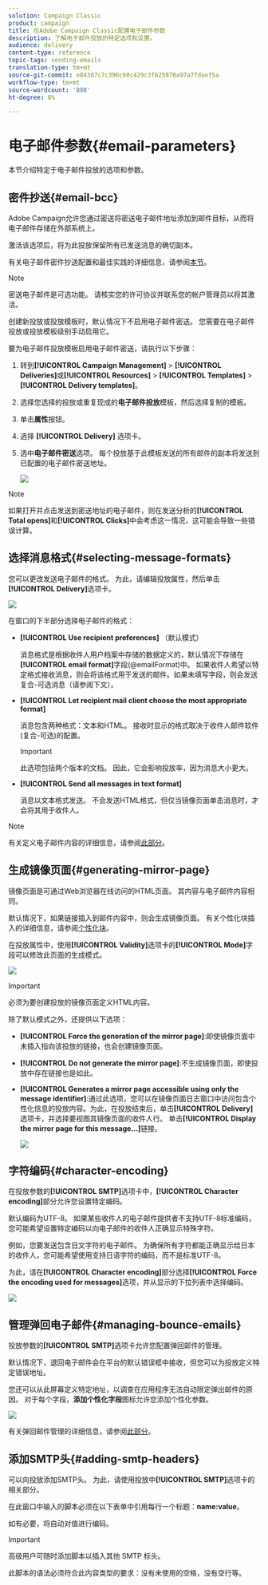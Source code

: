 ```yaml
---
solution: Campaign Classic
product: campaign
title: 在Adobe Campaign Classic配置电子邮件参数
description: 了解电子邮件投放的特定选项和设置。
audience: delivery
content-type: reference
topic-tags: sending-emails
translation-type: tm+mt
source-git-commit: e84387c7c396c60c429c3f625870a97a7fdaef5a
workflow-type: tm+mt
source-wordcount: '888'
ht-degree: 8%

---
```



# 电子邮件参数{#email-parameters}

本节介绍特定于电子邮件投放的选项和参数。

## 密件抄送{#email-bcc}

Adobe Campaign允许您通过密送将密送电子邮件地址添加到邮件目标，从而将电子邮件存储在外部系统上。

激活该选项后，将为此投放保留所有已发送消息的确切副本。

有关电子邮件密件抄送配置和最佳实践的详细信息，请参阅[本节](../../installation/using/email-archiving.md)。

>[!NOTE]
>
>密送电子邮件是可选功能。 请核实您的许可协议并联系您的帐户管理员以将其激活。

创建新投放或投放模板时，默认情况下不启用电子邮件密送。 您需要在电子邮件投放或投放模板级别手动启用它。

要为电子邮件投放模板启用电子邮件密送，请执行以下步骤：

1. 转到&#x200B;**[!UICONTROL Campaign Management]** > **[!UICONTROL Deliveries]**&#x200B;或&#x200B;**[!UICONTROL Resources]** > **[!UICONTROL Templates]** > **[!UICONTROL Delivery templates]**。
1. 选择您选择的投放或重复现成的&#x200B;**电子邮件投放**&#x200B;模板，然后选择复制的模板。
1. 单击&#x200B;**属性**&#x200B;按钮。
1. 选择 **[!UICONTROL Delivery]** 选项卡。
1. 选中&#x200B;**电子邮件密送**&#x200B;选项。 每个投放基于此模板发送的所有邮件的副本将发送到已配置的电子邮件密送地址。

   ![](assets/s_ncs_user_wizard_archiving.png)

>[!NOTE]
>
>如果打开并点击发送到密送地址的电子邮件，则在发送分析的&#x200B;**[!UICONTROL Total opens]**&#x200B;和&#x200B;**[!UICONTROL Clicks]**&#x200B;中会考虑这一情况，这可能会导致一些错误计算。

## 选择消息格式{#selecting-message-formats}

您可以更改发送电子邮件的格式。 为此，请编辑投放属性，然后单击&#x200B;**[!UICONTROL Delivery]**&#x200B;选项卡。

![](assets/s_ncs_user_wizard_email_param.png)

在窗口的下半部分选择电子邮件的格式：

* **[!UICONTROL Use recipient preferences]** （默认模式）

   消息格式是根据收件人用户档案中存储的数据定义的，默认情况下存储在&#x200B;**[!UICONTROL email format]**&#x200B;字段(@emailFormat)中。 如果收件人希望以特定格式接收消息，则会将该格式用于发送的邮件。如果未填写字段，则会发送复合-可选消息（请参阅下文）。

* **[!UICONTROL Let recipient mail client choose the most appropriate format]**

   消息包含两种格式：文本和HTML。 接收时显示的格式取决于收件人邮件软件(复合-可选)的配置。

   >[!IMPORTANT]
   >
   >此选项包括两个版本的文档。 因此，它会影响投放率，因为消息大小更大。

* **[!UICONTROL Send all messages in text format]**

   消息以文本格式发送。 不会发送HTML格式，但仅当镜像页面单击消息时，才会将其用于收件人。

>[!NOTE]
>
>有关定义电子邮件内容的详细信息，请参阅[此部分](../../delivery/using/defining-the-email-content.md)。

## 生成镜像页面{#generating-mirror-page}

镜像页面是可通过Web浏览器在线访问的HTML页面。 其内容与电子邮件内容相同。

默认情况下，如果链接插入到邮件内容中，则会生成镜像页面。 有关个性化块插入的详细信息，请参阅[个性化块](../../delivery/using/personalization-blocks.md)。

在投放属性中，使用&#x200B;**[!UICONTROL Validity]**&#x200B;选项卡的&#x200B;**[!UICONTROL Mode]**&#x200B;字段可以修改此页面的生成模式。

![](assets/s_ncs_user_wizard_miror_page_mode.png)

>[!IMPORTANT]
>
>必须为要创建投放的镜像页面定义HTML内容。

除了默认模式之外，还提供以下选项：

* **[!UICONTROL Force the generation of the mirror page]**:即使镜像页面中未插入指向该投放的链接，也会创建镜像页面。
* **[!UICONTROL Do not generate the mirror page]**:不生成镜像页面，即使投放中存在链接也是如此。
* **[!UICONTROL Generates a mirror page accessible using only the message identifier]**:通过此选项，您可以在镜像页面日志窗口中访问包含个性化信息的投放内容。为此，在投放结束后，单击&#x200B;**[!UICONTROL Delivery]**&#x200B;选项卡，并选择要视图其镜像页面的收件人行。 单击&#x200B;**[!UICONTROL Display the mirror page for this message...]**&#x200B;链接。

   ![](assets/s_ncs_user_wizard_miror_page_link.png)

## 字符编码{#character-encoding}

在投放参数的&#x200B;**[!UICONTROL SMTP]**&#x200B;选项卡中，**[!UICONTROL Character encoding]**&#x200B;部分允许您设置特定编码。

默认编码为UTF-8。 如果某些收件人的电子邮件提供者不支持UTF-8标准编码，您可能希望设置特定编码以向电子邮件的收件人正确显示特殊字符。

例如，您要发送包含日文字符的电子邮件。 为确保所有字符都能正确显示给日本的收件人，您可能希望使用支持日语字符的编码，而不是标准UTF-8。

为此，请在&#x200B;**[!UICONTROL Character encoding]**&#x200B;部分选择&#x200B;**[!UICONTROL Force the encoding used for messages]**&#x200B;选项，并从显示的下拉列表中选择编码。

![](assets/s_ncs_user_email_del_properties_smtp_tab_encoding.png)

## 管理弹回电子邮件{#managing-bounce-emails}

投放参数的&#x200B;**[!UICONTROL SMTP]**&#x200B;选项卡允许您配置弹回邮件的管理。

默认情况下，退回电子邮件会在平台的默认错误框中接收，但您可以为投放定义特定错误地址。

您还可以从此屏幕定义特定地址，以调查在应用程序无法自动限定弹出邮件的原因。 对于每个字段，**添加个性化字段**&#x200B;图标允许您添加个性化参数。

![](assets/s_ncs_user_email_del_properties_smtp_tab.png)

有关弹回邮件管理的详细信息，请参阅[此部分](../../delivery/using/understanding-delivery-failures.md#bounce-mail-management)。

## 添加SMTP头{#adding-smtp-headers}

可以向投放添加SMTP头。 为此，请使用投放中&#x200B;**[!UICONTROL SMTP]**&#x200B;选项卡的相关部分。

在此窗口中输入的脚本必须在以下表单中引用每行一个标题：**name:value**。

如有必要，将自动对值进行编码。

>[!IMPORTANT]
>
>高级用户可随时添加脚本以插入其他 SMTP 标头。
>
>此脚本的语法必须符合此内容类型的要求：没有未使用的空格，没有空行等。
